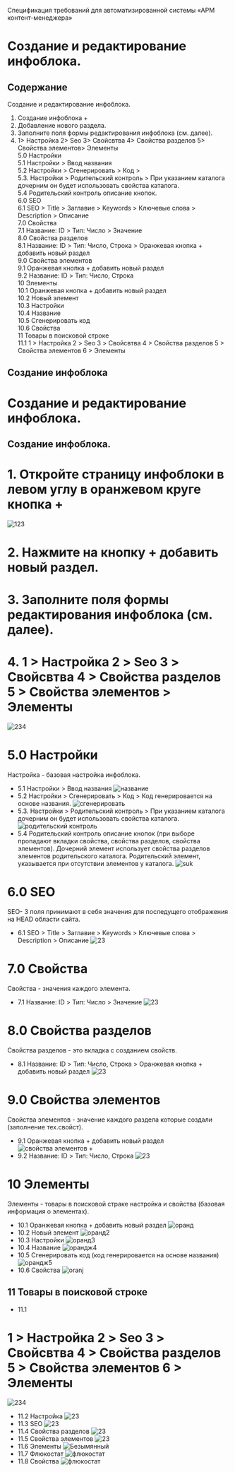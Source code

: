 Спецификация требований
для автоматизированной системы
«АРМ контент-менеджера»
# Создание и редактирование инфоблока.
## Содержание
Создание и редактирование инфоблока.
1. Создание инфоблока +  
2. Добавление нового раздела.  
3. Заполните поля формы редактирования инфоблока (см. далее).  
4. 1> Настройка 2> Seo 3> Свойсвтва 4> Свойства разделов 5> Свойства элементов> Элементы   
5.0 Настройки  
5.1 Настройки > Ввод названия  
5.2 Настройки > Сгенерировать > Код >  
5.3. Настройки > Родительский контроль > При указанием каталога дочерним он будет использовать свойства каталога.  
5.4 Родительский контроль описание кнопок.  
6.0 SEO  
6.1 SEO > Title > Заглавие > Keywords > Ключевые слова > Description > Описание  
7.0 Свойства  
7.1 Название: ID > Тип: Число > Значение  
8.0 Свойства разделов  
8.1 Название: ID > Тип: Число, Строка > Оранжевая кнопка + добавить новый раздел  
9.0 Свойства элементов  
9.1 Оранжевая кнопка + добавить новый раздел  
9.2 Название: ID > Тип: Число, Строка  
10 Элементы  
10.1 Оранжевая кнопка + добавить новый раздел  
10.2 Новый элемент  
10.3 Настройки  
10.4 Название  
10.5 Сгенерировать код  
10.6 Свойства  
11 Товары в поисковой строке  
11.1 1 > Настройка 2 > Seo 3 > Свойсвтва 4 > Свойства разделов 5 > Свойства элементов 6 > Элементы  



## Создание инфоблока 
#  Создание и редактирование инфоблока.
## Создание инфоблока.
#  1. Откройте страницу инфоблоки в левом углу в оранжевом круге кнопка + 
![123](https://user-images.githubusercontent.com/85296765/120967252-f0ca0200-c76f-11eb-8fca-a0d27f01c2c6.png)
# 2. Нажмите на кнопку + добавить новый раздел.
# 3. Заполните поля формы редактирования инфоблока (см. далее).
# 4. 1 > Настройка 2 > Seo 3 > Свойсвтва 4 > Свойства разделов 5 > Свойства элементов > Элементы
![234](https://user-images.githubusercontent.com/85296765/120969954-6e434180-c773-11eb-98b3-22da86695dab.png)
# 5.0 Настройки
Настройка - базовая настройка инфоблока.
* 5.1  Настройки > Ввод названия 
![название](https://user-images.githubusercontent.com/85296765/120975463-ec0a4b80-c779-11eb-8561-8bd1af0f26ef.png)
* 5.2 Настройки > Сгенерировать > Код >
Код генерировается на основе названия.
![сгенерировать](https://user-images.githubusercontent.com/85296765/120984543-6db2a700-c783-11eb-84e4-37ab8589f663.png)
* 5.3. Настройки > Родительский контроль > При указанием каталога дочерним он будет использовать свойства каталога.
![родительский контроль](https://user-images.githubusercontent.com/85296765/120984358-43f98000-c783-11eb-91a5-1ac40fe05151.png)
* 5.4 Родительский контроль описание кнопок (при выборе пропадают вкладки свойства, свойства разделов, свойства элементов). Дочерний элемент использует свойства разделов элементов родительского каталога. Родительский элемент, указывается при отсутствии элементов у каталога.
![suk](https://user-images.githubusercontent.com/85296765/121004799-c55b0d80-c797-11eb-8165-3a44629ef772.png)
# 6.0 SEO
SEO- 3 поля принимают в себя значения для последущего отображения на HEAD области сайта.
* 6.1 SEO > Title > Заглавие > Keywords > Ключевые слова > Description > Описание
![23](https://user-images.githubusercontent.com/85296765/121013804-fc362100-c7a1-11eb-964c-7e6926f5a34e.png)
# 7.0 Свойства
Свойства - значения каждого элемента.
* 7.1 Название: ID > Тип: Число > Значение
![23](https://user-images.githubusercontent.com/85296765/121012283-3b637280-c7a0-11eb-912f-b46ca71c0311.png)
# 8.0 Свойства разделов
Свойства разделов - это вкладка с созданием свойств.
* 8.1 Название: ID > Тип: Число, Строка > Оранжевая кнопка + добавить новый раздел
![23](https://user-images.githubusercontent.com/85296765/121014412-9eee9f80-c7a2-11eb-8c5d-22a5ac98b43b.png)
# 9.0 Свойства элементов
Свойства элементов - значение каждого раздела которые создали (заполнение тех.свойст).
* 9.1 Оранжевая кнопка + добавить новый раздел
![свойства элементов +](https://user-images.githubusercontent.com/85296765/120997680-1404a980-c790-11eb-926e-d0b35d2ff73c.png)
* 9.2 Название: ID > Тип: Число, Строка 
![23](https://user-images.githubusercontent.com/85296765/121011199-04409180-c79f-11eb-9a18-21c83eb54ae8.png)
# 10 Элементы
Элементы - товары в поисковой страке настройка и свойства (базовая информация о элементах).
* 10.1 Оранжевая кнопка + добавить новый раздел
![оранд](https://user-images.githubusercontent.com/85296765/120998556-de13f500-c790-11eb-8f03-86c343d5eaf3.png)
* 10.2 Новый элемент
![оранд2](https://user-images.githubusercontent.com/85296765/120998822-1ca9af80-c791-11eb-9bd6-b87ec5fcbf90.png)
* 10.3 Настройки
![оранд3](https://user-images.githubusercontent.com/85296765/120998981-46fb6d00-c791-11eb-9734-ed9e2b066895.png)
* 10.4 Название
![орандж4](https://user-images.githubusercontent.com/85296765/120999116-6befe000-c791-11eb-8601-0e0577064ff9.png)
* 10.5 Сгенерировать код (код генерировается на основе названия)
![орандж5](https://user-images.githubusercontent.com/85296765/120999279-9cd01500-c791-11eb-8618-d07a8ee9d3df.png)
* 10.6 Свойства
![oranj](https://user-images.githubusercontent.com/85296765/121000481-f127c480-c792-11eb-9a95-71791b0a9f38.png)
## 11 Товары в поисковой строке
* 11.1
# 1 > Настройка 2 > Seo 3 > Свойсвтва 4 > Свойства разделов 5 > Свойства элементов 6 > Элементы 
![234](https://user-images.githubusercontent.com/85296765/121192889-075a8100-c876-11eb-9f85-6ea4dc4fd0bc.png)
* 11.2 Настройка
![23](https://user-images.githubusercontent.com/85296765/121021814-710d5900-c7aa-11eb-82b0-af10da5513d6.png)
* 11.3 SEO
![23](https://user-images.githubusercontent.com/85296765/121022417-fb55bd00-c7aa-11eb-9149-8b9f6564cf7a.png)
* 11.4 Свойства разделов
![23](https://user-images.githubusercontent.com/85296765/121022607-250ee400-c7ab-11eb-8c53-511946cfa053.png)
* 11.5 Свойства элементов
![23](https://user-images.githubusercontent.com/85296765/121022948-7cad4f80-c7ab-11eb-8fbb-fd2b0211a972.png)
* 11.6 Элементы
![Безымянный](https://user-images.githubusercontent.com/85296765/121023090-9d75a500-c7ab-11eb-9703-834c148433dc.png)  
* 11.7 Флюкостат
![флюкостат](https://user-images.githubusercontent.com/85296765/121024042-84212880-c7ac-11eb-9aa7-a6b0a49974c8.png)  
* 11.8 Свойства
![флюкостат](https://user-images.githubusercontent.com/85296765/121026335-b2076c80-c7ae-11eb-9919-20a8b7d2eede.png)












